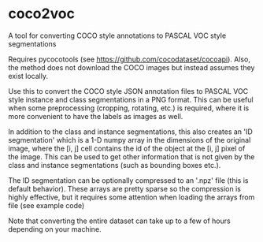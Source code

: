 # coco2voc
A tool for converting COCO style annotations to PASCAL VOC style segmentations

Requires pycocotools (see https://github.com/cocodataset/cocoapi). Also, the method does not download the COCO images but instead assumes they exist locally.

Use this to convert the COCO style JSON annotation files to PASCAL VOC style instance and class segmentations in a PNG format. This can be useful when some preprocessing (cropping, rotating, etc.) is required, where it is more convenient to have the labels as images as well.

In addition to the class and instance segmentations, this also creates an 'ID segmentation' which is a 1-D numpy array in the dimensions of the original image, where the [i, j] cell contains the id of the object at the [i, j] pixel of the image. This can be used to get other information that is not given by the class and instance segmentations (such as bounding boxes etc.).

The ID segmentation can be optionally compressed to an '.npz' file (this is default behavior). These arrays are pretty sparse so the compression is highly effective, but it requires some attention when loading the arrays from file (see example code)

Note that converting the entire dataset can take up to a few of hours depending on your machine.
